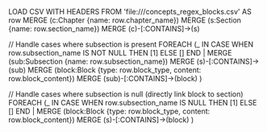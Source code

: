 LOAD CSV WITH HEADERS FROM 'file:///concepts_regex_blocks.csv' AS row
MERGE (c:Chapter {name: row.chapter_name})
MERGE (s:Section {name: row.section_name})
MERGE (c)-[:CONTAINS]->(s)

// Handle cases where subsection is present
FOREACH (_ IN CASE WHEN row.subsection_name IS NOT NULL THEN [1] ELSE [] END |
    MERGE (sub:Subsection {name: row.subsection_name})
    MERGE (s)-[:CONTAINS]->(sub)
    MERGE (block:Block {type: row.block_type, content: row.block_content})
    MERGE (sub)-[:CONTAINS]->(block)
)

// Handle cases where subsection is null (directly link block to section)
FOREACH (_ IN CASE WHEN row.subsection_name IS NULL THEN [1] ELSE [] END |
    MERGE (block:Block {type: row.block_type, content: row.block_content})
    MERGE (s)-[:CONTAINS]->(block)
)
